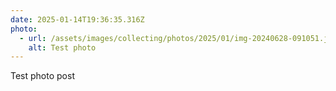 ```yaml
---
date: 2025-01-14T19:36:35.316Z
photo:
  - url: /assets/images/collecting/photos/2025/01/img-20240628-091051.jpg
    alt: Test photo
---
```


Test photo post
